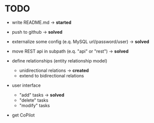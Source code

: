 # TODO

* write README.md
-> **started**

* push to github
-> **solved**

* externalize some config (e.q. MySQL url/password/user)
-> **solved**

* move REST api in subpath (e.q. "api" or "rest")
-> **solved**

* define relationships (entity relationship model)  
    * unidirectional relations -> **created**
    * extend to bidirectional relations

* user interface
    * "add" tasks -> **solved**
    * "delete" tasks
    * "modify" tasks

* get CoPilot


